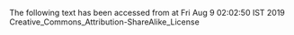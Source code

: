 The following text has been accessed from at Fri Aug 9 02:02:50 IST 2019
Creative_Commons_Attribution-ShareAlike_License
